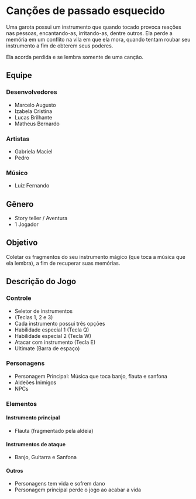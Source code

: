 # Canções de passado esquecido
Uma garota possui um instrumento que quando tocado provoca reações nas pessoas, encantando-as, irritando-as, dentre outros. Ela perde a memória em um conflito na vila em que ela mora, quando tentam roubar seu instrumento a fim de obterem seus poderes.


Ela acorda perdida e se lembra somente de uma canção.

## Equipe

### Desenvolvedores
- Marcelo Augusto
- Izabela Cristina
- Lucas Brilhante
- Matheus Bernardo

### Artistas
- Gabriela Maciel
- Pedro

### Músico
- Luiz Fernando

## Gênero
- Story teller / Aventura
- 1 Jogador

## Objetivo
Coletar os fragmentos do seu instrumento mágico (que toca a música que ela lembra), a fim de recuperar suas memórias.

## Descrição do Jogo

### Controle
- Seletor de instrumentos 
- (Teclas 1, 2 e 3)
- Cada instrumento possui três opções
- Habilidade especial 1 (Tecla Q)
- Habilidade especial 2 (Tecla W)
- Atacar com instrumento (Tecla E)
- Ultimate (Barra de espaço)

### Personagens
- Personagem Principal: Música que toca banjo, flauta e sanfona
- Aldeões Inimigos
- NPCs

### Elementos
#### Instrumento principal
- Flauta (fragmentado pela aldeia)

#### Instrumentos de ataque
- Banjo,  Guitarra e Sanfona

#### Outros
- Personagens tem vida e sofrem dano
- Personagem principal perde o jogo ao acabar a vida

